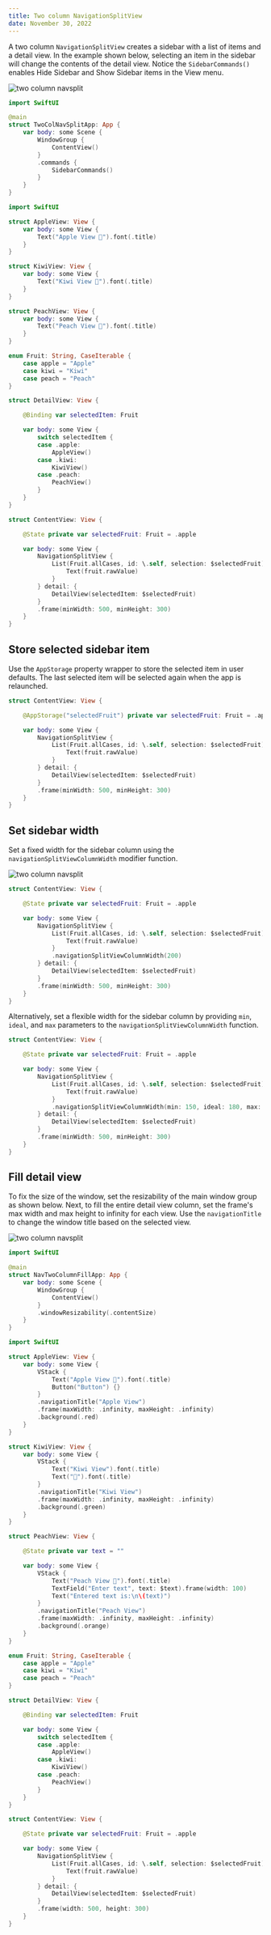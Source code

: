 ```yaml
---
title: Two column NavigationSplitView
date: November 30, 2022
---
```


A two column `NavigationSplitView` creates a sidebar with a list of items and a detail view. In the example shown below, selecting an item in the sidebar will change the contents of the detail view. Notice the `SidebarCommands()` enables Hide Sidebar and Show Sidebar items in the View menu.

<img src="../images/twocol-navsplit1.png" style="max-width:500px;" alt="two column navsplit">

```swift
import SwiftUI

@main
struct TwoColNavSplitApp: App {
    var body: some Scene {
        WindowGroup {
            ContentView()
        }
        .commands {
            SidebarCommands()
        }
    }
}
```

```swift
import SwiftUI

struct AppleView: View {
    var body: some View {
        Text("Apple View 🍎").font(.title)
    }
}

struct KiwiView: View {
    var body: some View {
        Text("Kiwi View 🥝").font(.title)
    }
}

struct PeachView: View {
    var body: some View {
        Text("Peach View 🍑").font(.title)
    }
}

enum Fruit: String, CaseIterable {
    case apple = "Apple"
    case kiwi = "Kiwi"
    case peach = "Peach"
}

struct DetailView: View {

    @Binding var selectedItem: Fruit

    var body: some View {
        switch selectedItem {
        case .apple:
            AppleView()
        case .kiwi:
            KiwiView()
        case .peach:
            PeachView()
        }
    }
}

struct ContentView: View {

    @State private var selectedFruit: Fruit = .apple

    var body: some View {
        NavigationSplitView {
            List(Fruit.allCases, id: \.self, selection: $selectedFruit) { fruit in
                Text(fruit.rawValue)
            }
        } detail: {
            DetailView(selectedItem: $selectedFruit)
        }
        .frame(minWidth: 500, minHeight: 300)
    }
}
```

## Store selected sidebar item

Use the `AppStorage` property wrapper to store the selected item in user defaults. The last selected item will be selected again when the app is relaunched.

```swift
struct ContentView: View {

    @AppStorage("selectedFruit") private var selectedFruit: Fruit = .apple

    var body: some View {
        NavigationSplitView {
            List(Fruit.allCases, id: \.self, selection: $selectedFruit) { fruit in
                Text(fruit.rawValue)
            }
        } detail: {
            DetailView(selectedItem: $selectedFruit)
        }
        .frame(minWidth: 500, minHeight: 300)
    }
}
```

## Set sidebar width

Set a fixed width for the sidebar column using the `navigationSplitViewColumnWidth` modifier function.

<img src="../images/twocol-navsplit2.png" style="max-width:500px;" alt="two column navsplit">

```swift
struct ContentView: View {

    @State private var selectedFruit: Fruit = .apple

    var body: some View {
        NavigationSplitView {
            List(Fruit.allCases, id: \.self, selection: $selectedFruit) { fruit in
                Text(fruit.rawValue)
            }
            .navigationSplitViewColumnWidth(200)
        } detail: {
            DetailView(selectedItem: $selectedFruit)
        }
        .frame(minWidth: 500, minHeight: 300)
    }
}
```

Alternatively, set a flexible width for the sidebar column by providing `min`, `ideal`, and `max` parameters to the `navigationSplitViewColumnWidth` function.

```swift
struct ContentView: View {

    @State private var selectedFruit: Fruit = .apple

    var body: some View {
        NavigationSplitView {
            List(Fruit.allCases, id: \.self, selection: $selectedFruit) { fruit in
                Text(fruit.rawValue)
            }
            .navigationSplitViewColumnWidth(min: 150, ideal: 180, max: 200)
        } detail: {
            DetailView(selectedItem: $selectedFruit)
        }
        .frame(minWidth: 500, minHeight: 300)
    }
}
```

## Fill detail view

To fix the size of the window, set the resizability of the main window group as shown below. Next, to fill the entire detail view column, set the frame's max width and max height to infinity for each view. Use the `navigationTitle` to change the window title based on the selected view.

<img src="../images/twocol-navsplit3.png" style="max-width:500px;" alt="two column navsplit">

```swift
import SwiftUI

@main
struct NavTwoColumnFillApp: App {
    var body: some Scene {
        WindowGroup {
            ContentView()
        }
        .windowResizability(.contentSize)
    }
}
```

```swift
import SwiftUI

struct AppleView: View {
    var body: some View {
        VStack {
            Text("Apple View 🍎").font(.title)
            Button("Button") {}
        }
        .navigationTitle("Apple View")
        .frame(maxWidth: .infinity, maxHeight: .infinity)
        .background(.red)
    }
}

struct KiwiView: View {
    var body: some View {
        VStack {
            Text("Kiwi View").font(.title)
            Text("🥝").font(.title)
        }
        .navigationTitle("Kiwi View")
        .frame(maxWidth: .infinity, maxHeight: .infinity)
        .background(.green)
    }
}

struct PeachView: View {

    @State private var text = ""

    var body: some View {
        VStack {
            Text("Peach View 🍑").font(.title)
            TextField("Enter text", text: $text).frame(width: 100)
            Text("Entered text is:\n\(text)")
        }
        .navigationTitle("Peach View")
        .frame(maxWidth: .infinity, maxHeight: .infinity)
        .background(.orange)
    }
}

enum Fruit: String, CaseIterable {
    case apple = "Apple"
    case kiwi = "Kiwi"
    case peach = "Peach"
}

struct DetailView: View {

    @Binding var selectedItem: Fruit

    var body: some View {
        switch selectedItem {
        case .apple:
            AppleView()
        case .kiwi:
            KiwiView()
        case .peach:
            PeachView()
        }
    }
}

struct ContentView: View {

    @State private var selectedFruit: Fruit = .apple

    var body: some View {
        NavigationSplitView {
            List(Fruit.allCases, id: \.self, selection: $selectedFruit) { fruit in
                Text(fruit.rawValue)
            }
        } detail: {
            DetailView(selectedItem: $selectedFruit)
        }
        .frame(width: 500, height: 300)
    }
}
```

